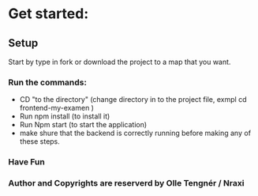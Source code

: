 # Get started: 

## Setup ##
Start by type in fork or download the project to a map that you want. 

### Run the commands: 
- CD "to the directory" (change directory in to the project file, exmpl cd frontend-my-examen )
- Run npm install (to install it)
- Run Npm start (to start the application)
- make shure that the backend is correctly running before making any of these steps. 

### Have Fun

### Author and Copyrights are reserverd by Olle Tengnér / Nraxi